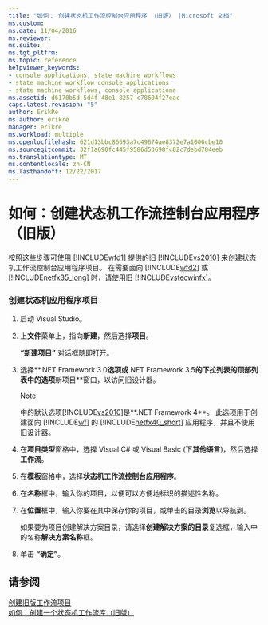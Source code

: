 ```yaml
---
title: "如何： 创建状态机工作流控制台应用程序 （旧版） |Microsoft 文档"
ms.custom: 
ms.date: 11/04/2016
ms.reviewer: 
ms.suite: 
ms.tgt_pltfrm: 
ms.topic: reference
helpviewer_keywords:
- console applications, state machine workflows
- state machine workflow console applications
- state machine workflows, console applicationa
ms.assetid: d6170b5d-5d4f-48e1-8257-c78604f27eac
caps.latest.revision: "5"
author: ErikRe
ms.author: erikre
manager: erikre
ms.workload: multiple
ms.openlocfilehash: 621d13bbc86693a7c49674ae8372e7a1000cbe10
ms.sourcegitcommit: 32f1a690fc445f9586d53698fc82c7debd784eeb
ms.translationtype: MT
ms.contentlocale: zh-CN
ms.lasthandoff: 12/22/2017
---
```

# <a name="how-to-create-state-machine-workflow-console-applications-legacy"></a>如何：创建状态机工作流控制台应用程序（旧版）
按照这些步骤可使用 [!INCLUDE[wfd1](../workflow-designer/includes/wfd1_md.md)] 提供的旧 [!INCLUDE[vs2010](../misc/includes/vs2010_md.md)] 来创建状态机工作流控制台应用程序项目。 在需要面向 [!INCLUDE[wfd2](../workflow-designer/includes/wfd2_md.md)] 或 [!INCLUDE[netfx35_long](../workflow-designer/includes/netfx35_long_md.md)] 时，请使用旧 [!INCLUDE[vstecwinfx](../workflow-designer/includes/vstecwinfx_md.md)]。  
  
### <a name="to-create-a-state-machine-application-project"></a>创建状态机应用程序项目  
  
1.  启动 Visual Studio。  
  
2.  上**文件**菜单上，指向**新建**，然后选择**项目**。  
  
     **“新建项目”** 对话框随即打开。  
  
3.  选择**.NET Framework 3.0**选项或**.NET Framework 3.5**的下拉列表的顶部列表中的选项**新项目**窗口，以访问旧设计器。  
  
    > [!NOTE]
    >  中的默认选项[!INCLUDE[vs2010](../misc/includes/vs2010_md.md)]是**.NET Framework 4**。 此选项用于创建面向 [!INCLUDE[wf](../workflow-designer/includes/wf_md.md)] 的 [!INCLUDE[netfx40_short](../workflow-designer/includes/netfx40_short_md.md)] 应用程序，并且不使用旧设计器。  
  
4.  在**项目类型**窗格中，选择 Visual C# 或 Visual Basic (下**其他语言**)，然后选择**工作流**。  
  
5.  在**模板**窗格中，选择**状态机工作流控制台应用程序**。  
  
6.  在**名称**框中，输入你的项目，以便可以方便地标识的描述性名称。  
  
7.  在**位置**框中，输入你要在其中保存你的项目，或单击的目录**浏览**以导航到。  
  
     如果要为项目创建解决方案目录，请选择**创建解决方案的目录**复选框，输入中的名称**解决方案名称**框。  
  
8.  单击 **“确定”**。  
  
## <a name="see-also"></a>请参阅  
 [创建旧版工作流项目](../workflow-designer/creating-legacy-workflow-projects.md)   
 [如何：创建一个状态机工作流库（旧版）](../workflow-designer/how-to-create-a-state-machine-workflow-library-legacy.md)